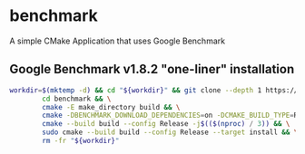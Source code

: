 # benchmark

A simple CMake Application that uses Google Benchmark

## Google Benchmark v1.8.2 "one-liner" installation

``` bash
workdir=$(mktemp -d) && cd "${workdir}" && git clone --depth 1 https://github.com/google/benchmark.git -b "v1.8.2" && \
        cd benchmark && \
        cmake -E make_directory build && \
        cmake -DBENCHMARK_DOWNLOAD_DEPENDENCIES=on -DCMAKE_BUILD_TYPE=Release -S . -B build && \
        cmake --build build --config Release -j$(($(nproc) / 3)) && \
        sudo cmake --build build --config Release --target install && \
        rm -fr "${workdir}"
```
